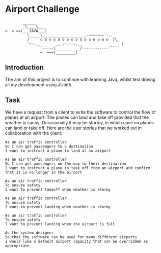 Airport Challenge
=================

```
        ______
        _\____\___
=  = ==(___JAVA___)
          \_____\___________________,-~~~~~~~`-.._
          /     o o o o o o o o o o o o o o o o  |\_
          `~-.__       __..----..__                  )
                `---~~\___________/------------`````
                =  ===(_________)

```

Introduction
---------

The aim of this project is to continue with learning Java, whilst test driving all my development using JUnit5. 


Task
-----

We have a request from a client to write the software to control the flow of planes at an airport. The planes can land and take 
off provided that the weather is sunny. Occasionally it may be stormy, in which case no planes can land or take off.  Here are the 
user stories that we worked out in collaboration with the client:

```
As an air traffic controller
So I can get passengers to a destination
I want to instruct a plane to land at an airport

As an air traffic controller
So I can get passengers on the way to their destination
I want to instruct a plane to take off from an airport and confirm that it is no longer in the airport

As an air traffic controller
To ensure safety
I want to prevent takeoff when weather is stormy

As an air traffic controller
To ensure safety
I want to prevent landing when weather is stormy

As an air traffic controller
To ensure safety
I want to prevent landing when the airport is full

As the system designer
So that the software can be used for many different airports
I would like a default airport capacity that can be overridden as appropriate
```
